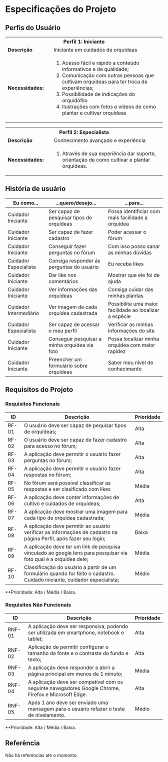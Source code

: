 # Especificações do Projeto

## Perfis do Usuário

<table>
<tbody>
 <tr>
  <th colspan="2">Perfil 1: Iniciante </th>
  </tr>
  <td width="150px"><b>Descrição</b></td>
<td width="600px"> Iniciante em cuidados de orquídeas
<tr>
 <td><b>Necessidades:</b></td>
 <td><ol>
  <li>Acesso fácil e rápido a conteúdo informativos e de qualidade;</li>
  <li>Comunicação com outras pessoas que cultivam orquídeas para ter troca de experiências;</li>
  <li>Possibilidade de indicações do orquidófilo</li>
  <li>Ilustrações com fotos e vídeos de como plantar e cultivar orquídeas</li>
</ol>
</td>
</tr>
</tbody>
</table>
 
<table>
<tbody>
  <tr>
   <th colspan="2">Perfil 2: Especialista </th>
  </tr>
  <td width="150px"><b>Descrição</b></td>
<td width="600px"> Conhecimento avançado e experiência</td>
<tr>
 <td><b>Necessidades:</b></td>
 <td>  <ol>
  <li>Através de sua experiência dar suporte, orientação de como cultivar e plantar orquídeas.</li>
 </ol>
 </td>
 </tr>
</tbody>
</table>

 ## História de usuário

|  Eu como...        |  ...quero/desejo...        |     ...para...               |
|------------------- |----------------------------|------------------------------|
| Cuidador Iniciante        | Ser capaz de pesquisar tipos de orquídeas          | Possa identificiar com mais facilidade a orquídea    |
| Cuidador Iniciante  | Ser capaz de fazer cadastro  | Poder acessar o fórum |
| Cuidador Iniciante  | Conseguir fazer perguntas no fórum  | Com isso posso sanar as minhas dúvidas |
| Cuidador Especialista  | Consiga responder ás perguntas do usuário | Eu receba likes |
| Cuidador Iniciante | Dar like nos comentários | Mostrar que ele foi de ajuda |
| Cuidador Iniciante | Ver informações das orquídeas | Consiga cuidar das minhas plantas|
| Cuidador Intermediário  | Ver imagem de cada orquídea cadastrada  | Possibilite uma maior facilidade ao localizar a espécie |
| Cuidador Especialista | Ser capaz de acessar o meu perfil |  Verificar as minhas informações do site |
| Cuidador Iniciante | Conseguir pesquisar a minha orquídea via foto |  Possa localizar minha orquídea com maior rapidez |
| Cuidador Iniciante | Preencher um formulário sobre orquídeas | Saber meu nível de conhecimento |

## Requisitos do Projeto

### Requisitos Funcionais

| ID    | Descrição                                               | Prioridade |
|-------|---------------------------------------------------------|------------|
| RF-01 | O usuário deve ser capaz de pequisar tipos de orquídeas; | Alta|
| RF-02 | O usuário deve ser capaz de fazer cadastro para acesso no fórum; | Alta |
| RF-03 | A aplicação deve permitir o usuário fazer perguntas no fórum; | Alta |
| RF-04 | A aplicação deve permitir o usuário fazer respostas no fórum; | Alta |
| RF-05 | No fórum será possível classificar as respostas e ser clasificado com likes | Média|
| RF-06 | A aplicação deve conter informações de cultivo e cuidados de orquídeas; | Alta |
| RF-07 | A aplicação deve mostrar uma imagem para cada tipo de orquídea cadastrada; | Média |
| RF-08 | A aplicação deve permitir ao usuário verificar as informações de cadastro na página Perfil, após fazer seu login; | Baixa |
| RF-09 | A aplicação deve ter um link de pesquisa vinculado ao google lens para pesquisar via foto qual é a orquídea dele; | Média |
| RF-10 | Classificação do usuário a partir de um formulário quando for feito o cadastro. Cuidado iniciante, cuidador especialista; | Médio |

 **Prioridade: Alta / Média / Baixa. 
 
### Requisitos Não Funcionais

| ID    | Descrição                                               | Prioridade |
|-------|---------------------------------------------------------|------------|
| RNF-01 | A aplicação deve ser responsiva, podendo ser utilizada em smartphone, notebook e tablet; | Alta |
| RNF-02 | Aplicação de permitir configurar o tamanho da fonte e o contraste do fundo e texto; | Alta |
| RNF-03 | A aplicação deve responder e abrir a página principal em menos de 1 minuto; | Média |
| RNF-04 | A aplicação deve ser compatível com os seguinte navegadores Google Chrome, Firefox e Microsoft Edge. | Alta |
| RNF-05 | Após 1 ano deve ser enviado uma mensagem para o usuário refazer o teste de nivelamento. | Médio |

 **Prioridade: Alta / Média / Baixa.
  
## Referência

Não há referências até o momento.